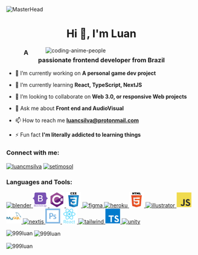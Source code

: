 
![MasterHead](https://steamuserimages-a.akamaihd.net/ugc/945094571616867748/680E4979CC75A2310664E0883F3F3FC6CBECA3BE/?imw=5000&imh=5000&ima=fit&impolicy=Letterbox&imcolor=%23000000&letterbox=false)
<h1 align="center">Hi 👋, I'm Luan</h1>
<img align="right" alt="coding-anime-people" width="400" src="https://camo.githubusercontent.com/4deb95c58110b541f888f12da060052f3ee672a5cbe4610cb746939f76d216bf/68747470733a2f2f626c6f67646f6970686f6e652e636f6d2f77702d636f6e74656e742f75706c6f6164732f323032302f30322f39373338373032326435373964306439383036633863336531373634333466372e676966">
<h3 align="center">A passionate frontend developer from Brazil</h3>


- 🔭 I’m currently working on **A personal game dev project**

- 🌱 I’m currently learning **React, TypeScript, NextJS**

- 👯 I’m looking to collaborate on **Web 3.0, or responsive Web projects**

- 💬 Ask me about **Front end and AudioVisual**

- 📫 How to reach me **luancsilva@protonmail.com**

- ⚡ Fun fact **I'm literally addicted to learning things**

<h3 align="left">Connect with me:</h3>
<p align="left">
<a href="https://linkedin.com/in/luancmsilva" target="blank"><img align="center" src="https://raw.githubusercontent.com/rahuldkjain/github-profile-readme-generator/master/src/images/icons/Social/linked-in-alt.svg" alt="luancmsilva" height="30" width="40" /></a>
<a href="https://instagram.com/setimosol" target="blank"><img align="center" src="https://raw.githubusercontent.com/rahuldkjain/github-profile-readme-generator/master/src/images/icons/Social/instagram.svg" alt="setimosol" height="30" width="40" /></a>
</p>

<h3 align="left">Languages and Tools:</h3>
<p align="left"> <a href="https://www.blender.org/" target="_blank" rel="noreferrer"> <img src="https://download.blender.org/branding/community/blender_community_badge_white.svg" alt="blender" width="40" height="40"/> </a> <a href="https://getbootstrap.com" target="_blank" rel="noreferrer"> <img src="https://raw.githubusercontent.com/devicons/devicon/master/icons/bootstrap/bootstrap-plain-wordmark.svg" alt="bootstrap" width="40" height="40"/> </a> <a href="https://www.w3schools.com/cs/" target="_blank" rel="noreferrer"> <img src="https://raw.githubusercontent.com/devicons/devicon/master/icons/csharp/csharp-original.svg" alt="csharp" width="40" height="40"/> </a> <a href="https://www.w3schools.com/css/" target="_blank" rel="noreferrer"> <img src="https://raw.githubusercontent.com/devicons/devicon/master/icons/css3/css3-original-wordmark.svg" alt="css3" width="40" height="40"/> </a> <a href="https://www.figma.com/" target="_blank" rel="noreferrer"> <img src="https://www.vectorlogo.zone/logos/figma/figma-icon.svg" alt="figma" width="40" height="40"/> </a> <a href="https://heroku.com" target="_blank" rel="noreferrer"> <img src="https://www.vectorlogo.zone/logos/heroku/heroku-icon.svg" alt="heroku" width="40" height="40"/> </a> <a href="https://www.w3.org/html/" target="_blank" rel="noreferrer"> <img src="https://raw.githubusercontent.com/devicons/devicon/master/icons/html5/html5-original-wordmark.svg" alt="html5" width="40" height="40"/> </a> <a href="https://www.adobe.com/in/products/illustrator.html" target="_blank" rel="noreferrer"> <img src="https://www.vectorlogo.zone/logos/adobe_illustrator/adobe_illustrator-icon.svg" alt="illustrator" width="40" height="40"/> </a> <a href="https://developer.mozilla.org/en-US/docs/Web/JavaScript" target="_blank" rel="noreferrer"> <img src="https://raw.githubusercontent.com/devicons/devicon/master/icons/javascript/javascript-original.svg" alt="javascript" width="40" height="40"/> </a> <a href="https://www.mysql.com/" target="_blank" rel="noreferrer"> <img src="https://raw.githubusercontent.com/devicons/devicon/master/icons/mysql/mysql-original-wordmark.svg" alt="mysql" width="40" height="40"/> </a> <a href="https://nextjs.org/" target="_blank" rel="noreferrer"> <img src="https://cdn.worldvectorlogo.com/logos/nextjs-2.svg" alt="nextjs" width="40" height="40"/> </a> <a href="https://www.photoshop.com/en" target="_blank" rel="noreferrer"> <img src="https://raw.githubusercontent.com/devicons/devicon/master/icons/photoshop/photoshop-line.svg" alt="photoshop" width="40" height="40"/> </a> <a href="https://reactjs.org/" target="_blank" rel="noreferrer"> <img src="https://raw.githubusercontent.com/devicons/devicon/master/icons/react/react-original-wordmark.svg" alt="react" width="40" height="40"/> </a> <a href="https://tailwindcss.com/" target="_blank" rel="noreferrer"> <img src="https://www.vectorlogo.zone/logos/tailwindcss/tailwindcss-icon.svg" alt="tailwind" width="40" height="40"/> </a> <a href="https://www.typescriptlang.org/" target="_blank" rel="noreferrer"> <img src="https://raw.githubusercontent.com/devicons/devicon/master/icons/typescript/typescript-original.svg" alt="typescript" width="40" height="40"/> </a> <a href="https://unity.com/" target="_blank" rel="noreferrer"> <img src="https://www.vectorlogo.zone/logos/unity3d/unity3d-icon.svg" alt="unity" width="40" height="40"/> </a> </p>

<p><img align="left" src="https://github-readme-stats.vercel.app/api/top-langs?username=999luan&show_icons=true&locale=en&layout=compact" alt="999luan" /></p>

<p>&nbsp;<img align="center" src="https://github-readme-stats.vercel.app/api?username=999luan&show_icons=true&locale=en" alt="999luan" /></p>

<p><img align="center" src="https://github-readme-streak-stats.herokuapp.com/?user=999luan&" alt="999luan" /></p>
